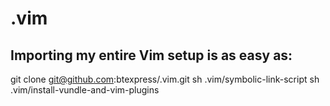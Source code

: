 # .vim

## Importing my entire Vim setup is as easy as:

git clone git@github.com:btexpress/.vim.git
sh .vim/symbolic-link-script
sh .vim/install-vundle-and-vim-plugins

